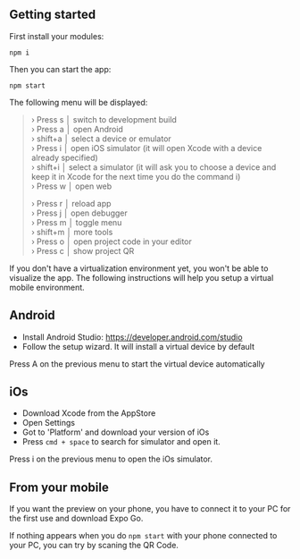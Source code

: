 ## Getting started

First install your modules:

```
npm i
```

Then you can start the app:

```
npm start
```

The following menu will be displayed:

> › Press s │ switch to development build <br>
> › Press a │ open Android<br>
> › shift+a │ select a device or emulator<br>
> › Press i │ open iOS simulator (it will open Xcode with a device already specified)<br>
> › shift+i │ select a simulator (it will ask you to choose a device and keep it in Xcode for the next time you do the command i)<br>
> › Press w │ open web
>
> › Press r │ reload app<br>
> › Press j │ open debugger<br>
> › Press m │ toggle menu<br>
> › shift+m │ more tools<br>
> › Press o │ open project code in your editor<br>
> › Press c │ show project QR<br>

If you don't have a virtualization environment yet, you won't be able to visualize the app. The following instructions will help you setup a virtual mobile environment.

## Android

- Install Android Studio: https://developer.android.com/studio<br>
- Follow the setup wizard. It will install a virtual device by default<br>

Press A on the previous menu to start the virtual device automatically

## iOs

- Download Xcode from the AppStore
- Open Settings
- Got to 'Platform' and download your version of iOs
- Press `cmd + space` to search for simulator and open it.

Press i on the previous menu to open the iOs simulator.

## From your mobile

If you want the preview on your phone, you have to connect it to your PC for the first use and download Expo Go.

If nothing appears when you do `npm start` with your phone connected to your PC, you can try by scaning the QR Code.

